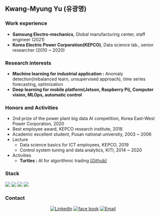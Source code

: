 ## Kwang-Myung Yu (유광명)

### Work experience
- **Samsung Electro-mechanics**, Global manufacturing center, staff engineer (2021)
- **Korea Electric Power Corporation(KEPCO)**, Data science lab., senior researcher (2010 ~ 2020)

### Research interests  
- **Machine learning for industrial application :** Anomaly detection(imbalanced learn, unsupervised approach), time series forecasting, optimization
- **Deep learning for mobile platform(Jetson, Raspberry Pi), Computer vision, MLOps, automatic control**

### Honors and Activities
- 2nd prize of the power plant big data AI competition, Korea East-West Power Corporation, 2020  
- Best employee award, KEPCO research institute, 2018  
- Academic excellent student, Pusan national university, 2003 ~ 2006
- Lecture 
    - Data science basics for ICT employees, KEPCO, 2019  
    - Control system tuning and data analytics, KITI, 2014 ~ 2020  
- Activities  
    - **Turtles :** AI for algorithmic trading [[Github]](https://github.com/turtles3040)

### Stack
<img src="https://img.shields.io/badge/python-3776AB?style=for-the-badge&logo=python&logoColor=white"> <img src="https://img.shields.io/badge/C-A8B9CC?style=for-the-badge&logo=C&logoColor=white"> <img src="https://img.shields.io/badge/c++-00599C?style=for-the-badge&logo=c%2B%2B&logoColor=white"> <img src="https://img.shields.io/badge/csharp-239120?style=for-the-badge&logo=csharp&logoColor=white">

### Contact
<p align="center">
<a href="https://www.linkedin.com/in/kmyu99/" target="_blank"><img alt="LinkedIn" src="https://img.shields.io/badge/LinkedIn-@kmyu99-blue?style=flat&logo=linkedin"></a>
<a href="https://www.facebook.com/dbrhkdaud" target="_blank"><img alt="face book" src="https://img.shields.io/badge/facebook-kmyu-blue?style=flat&logo=facebook"></a>
<a href="mailto:sguys995@gmail.com"><img alt="Email" src="https://img.shields.io/badge/Email-sguys99@gmail.com-blue?style=flat&logo=gmail"></a>
</p>
